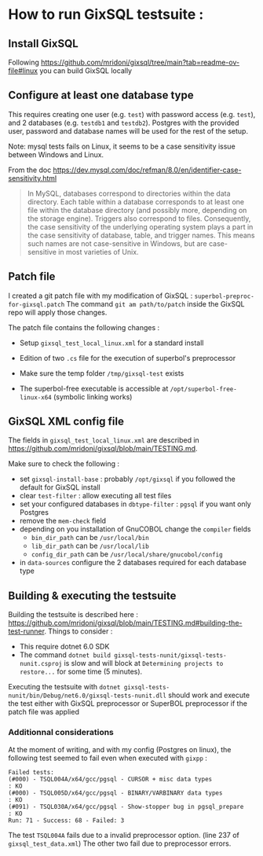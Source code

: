 # How to run GixSQL testsuite :

## Install GixSQL

Following https://github.com/mridoni/gixsql/tree/main?tab=readme-ov-file#linux you can build GixSQL locally

## Configure at least one database type

This requires creating one user (e.g. `test`) with password access (e.g. `test`), and 2 databases (e.g. `testdb1` and `testdb2`).
Postgres with the provided user, password and database names will be used for the rest of the setup.

Note: mysql tests fails on Linux, it seems to be a case sensitivity issue between Windows and Linux.

From the doc https://dev.mysql.com/doc/refman/8.0/en/identifier-case-sensitivity.html
> In MySQL, databases correspond to directories within the data directory. Each table within a database corresponds to at least one file within the database directory (and possibly more, depending on the storage engine). Triggers also correspond to files. Consequently, the case sensitivity of the underlying operating system plays a part in the case sensitivity of database, table, and trigger names. This means such names are not case-sensitive in Windows, but are case-sensitive in most varieties of Unix.

## Patch file

I created a git patch file with my modification of GixSQL : `superbol-preproc-for-gixsql.patch`
The command `git am path/to/patch` inside the GixSQL repo will apply those changes.

The patch file contains the following changes :
- Setup `gixsql_test_local_linux.xml` for a standard install
- Edition of two `.cs` file for the execution of superbol's preprocessor

- Make sure the temp folder `/tmp/gixsql-test` exists
- The superbol-free executable is accessible at `/opt/superbol-free-linux-x64` (symbolic linking works)

## GixSQL XML config file

The fields in `gixsql_test_local_linux.xml` are described in https://github.com/mridoni/gixsql/blob/main/TESTING.md.

Make sure to check the following :
- set `gixsql-install-base` : probably `/opt/gixsql` if you followed the default for GixSQL install
- clear `test-filter` : allow executing all test files
- set your configured databases in `dbtype-filter` : `pgsql` if you want only Postgres
- remove the `mem-check` field
- depending on you installation of GnuCOBOL change the `compiler` fields
    - `bin_dir_path` can be `/usr/local/bin`
    - `lib_dir_path` can be `/usr/local/lib`
    - `config_dir_path` can be `/usr/local/share/gnucobol/config`
- in `data-sources` configure the 2 databases required for each database type

## Building & executing the testsuite

Building the testsuite is described here : https://github.com/mridoni/gixsql/blob/main/TESTING.md#building-the-test-runner.
Things to consider :
- This require dotnet 6.0 SDK
- The command `dotnet build gixsql-tests-nunit/gixsql-tests-nunit.csproj` is slow and will block at `Determining projects to restore...` for some time (5 minutes).

Executing the testsuite with `dotnet gixsql-tests-nunit/bin/Debug/net6.0/gixsql-tests-nunit.dll` should work and execute the test either with GixSQL preprocessor or SuperBOL preprocessor if the patch file was applied

### Additionnal considerations

At the moment of writing, and with my config (Postgres on linux), the following test seemed to fail even when executed with `gixpp` :

```
Failed tests:
(#000) - TSQL004A/x64/gcc/pgsql - CURSOR + misc data types                 : KO
(#000) - TSQL005D/x64/gcc/pgsql - BINARY/VARBINARY data types              : KO
(#091) - TSQL030A/x64/gcc/pgsql - Show-stopper bug in pgsql_prepare        : KO
Run: 71 - Success: 68 - Failed: 3
```

The test `TSQL004A` fails due to a invalid preprocessor option. (line 237 of `gixsql_test_data.xml`)
The other two fail due to preprocessor errors.

